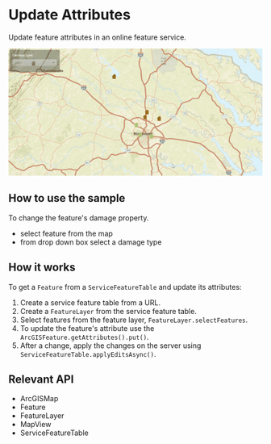 # Update Attributes

Update feature attributes in an online feature service.

![](UpdateAttributes.gif)

## How to use the sample

To change the feature's damage property.
  - select feature from the map
  - from drop down box select a damage type

## How it works

To get a `Feature` from a `ServiceFeatureTable` and update its attributes:


  1. Create a service feature table from a URL.
  2. Create a `FeatureLayer` from the service feature table.
  3. Select features from the feature layer, `FeatureLayer.selectFeatures`.
  4. To update the feature's attribute use the `ArcGISFeature.getAttributes().put()`.
  5. After a change, apply the changes on the server using `ServiceFeatureTable.applyEditsAsync()`.


## Relevant API


  * ArcGISMap
  * Feature
  * FeatureLayer
  * MapView
  * ServiceFeatureTable


